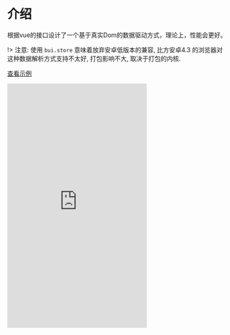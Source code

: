 
# 介绍

根据vue的接口设计了一个基于真实Dom的数据驱动方式，理论上，性能会更好。

!> 注意: 使用 `bui.store` 意味着放弃安卓低版本的兼容, 比方安卓4.3 的浏览器对这种数据解析方式支持不太好, 打包影响不大, 取决于打包的内核. 


[查看示例](http://easybui.com/demo/#pages/store/index)


<iframe width="320" height="560" src="http://www.easybui.com/demo/#pages/store/index" allowfullscreen="allowfullscreen" frameborder="0"></iframe>
